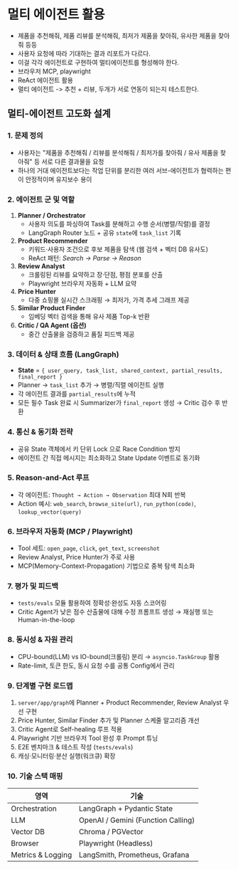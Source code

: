 # 멀티 에이전트 활용
- 제품을 추천해줘, 제품 리뷰를 분석해줘, 최저가 제품을 찾아줘, 유사한 제품을 찾아줘 등등
- 사용자 요청에 따라 기대하는 결과 리포트가 다르다.
- 이걸 각각 에이전트로 구현하여 멀티에이전트를 형성해야 한다.
- 브라우저 MCP, playwright
- ReAct 에이전트 활용
- 멀티 에이전트 -> 추천 + 리뷰, 두개가 서로 연동이 되는지 테스트한다.

## 멀티-에이전트 고도화 설계

### 1. 문제 정의
- 사용자는 "제품을 추천해줘 / 리뷰를 분석해줘 / 최저가를 찾아줘 / 유사 제품을 찾아줘" 등 서로 다른 결과물을 요청
- 하나의 거대 에이전트보다는 작업 단위를 분리한 여러 서브-에이전트가 협력하는 편이 안정적이며 유지보수 용이

### 2. 에이전트 군 및 역할
1) **Planner / Orchestrator**  
   - 사용자 의도를 파싱하여 Task를 분해하고 수행 순서(병렬/직렬)를 결정  
   - LangGraph Router 노드 + 공유 `state`에 `task_list` 기록  
2) **Product Recommender**  
   - 키워드·사용자 조건으로 후보 제품을 탐색 (웹 검색 + 벡터 DB 유사도)  
   - ReAct 패턴: *Search → Parse → Reason*  
3) **Review Analyst**  
   - 크롤링된 리뷰를 요약하고 장·단점, 평점 분포를 산출  
   - Playwright 브라우저 자동화 + LLM 요약  
4) **Price Hunter**  
   - 다중 쇼핑몰 실시간 스크래핑 → 최저가, 가격 추세 그래프 제공  
5) **Similar Product Finder**  
   - 임베딩 벡터 검색을 통해 유사 제품 Top-k 반환  
6) **Critic / QA Agent (옵션)**  
   - 중간 산출물을 검증하고 품질 피드백 제공  

### 3. 데이터 & 상태 흐름 (LangGraph)
- **State** = `{ user_query, task_list, shared_context, partial_results, final_report }`
- Planner → `task_list` 추가 → 병렬/직렬 에이전트 실행  
- 각 에이전트 결과를 `partial_results`에 누적  
- 모든 필수 Task 완료 시 Summarizer가 `final_report` 생성 → Critic 검수 후 반환  

### 4. 통신 & 동기화 전략
- 공유 State 객체에서 키 단위 Lock 으로 Race Condition 방지  
- 에이전트 간 직접 메시지는 최소화하고 State Update 이벤트로 동기화  

### 5. Reason-and-Act 루프
- 각 에이전트: `Thought → Action → Observation` 최대 N회 반복  
- Action 예시: `web_search`, `browse_site(url)`, `run_python(code)`, `lookup_vector(query)`  

### 6. 브라우저 자동화 (MCP / Playwright)
- Tool 세트: `open_page`, `click`, `get_text`, `screenshot`  
- Review Analyst, Price Hunter가 주로 사용  
- MCP(Memory-Context-Propagation) 기법으로 중복 탐색 최소화  

### 7. 평가 및 피드백
- `tests/evals` 모듈 활용하여 정확성·완성도 자동 스코어링  
- Critic Agent가 낮은 점수 산출물에 대해 수정 프롬프트 생성 → 재실행 또는 Human-in-the-loop  

### 8. 동시성 & 자원 관리
- CPU-bound(LLM) vs IO-bound(크롤링) 분리 → `asyncio.TaskGroup` 활용  
- Rate-limit, 토큰 한도, 동시 요청 수를 공통 Config에서 관리  

### 9. 단계별 구현 로드맵
1. `server/app/graph`에 Planner + Product Recommender, Review Analyst 우선 구현  
2. Price Hunter, Similar Finder 추가 및 Planner 스케줄 알고리즘 개선  
3. Critic Agent로 Self-healing 루프 적용  
4. Playwright 기반 브라우저 Tool 완성 후 Prompt 튜닝  
5. E2E 벤치마크 & 테스트 작성 (`tests/evals`)  
6. 캐싱·모니터링·분산 실행(워크큐) 확장  

### 10. 기술 스택 매핑
| 영역 | 기술 |
| --- | --- |
| Orchestration | LangGraph + Pydantic State |
| LLM | OpenAI / Gemini (Function Calling) |
| Vector DB | Chroma / PGVector |
| Browser | Playwright (Headless) |
| Metrics & Logging | LangSmith, Prometheus, Grafana |

